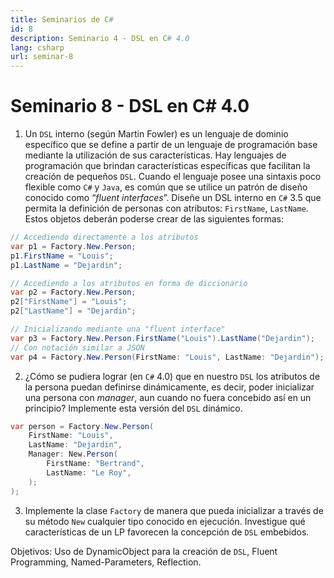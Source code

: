 ```yaml
---
title: Seminarios de C#
id: 8
description: Seminario 4 - DSL en C# 4.0
lang: csharp
url: seminar-8
---
```


# Seminario 8 - DSL en C# 4.0

1. Un `DSL` interno (según Martin Fowler) es un lenguaje de dominio específico que se define a partir de un lenguaje de programación base mediante la utilización
   de sus características. Hay lenguajes de programación que brindan características específicas que facilitan la creación de pequeños `DSL`. Cuando el lenguaje
   posee una sintaxis poco flexible como `C#` y `Java`, es común que se utilice un patrón de diseño conocido como “_fluent interfaces_”.
   Diseñe un DSL interno en `C#` 3.5 que permita la definición de personas con atributos: `FirstName`, `LastName`. Estos objetos deberán poderse crear de las
   siguientes formas:

```c#
// Accediendo directamente a los atributos
var p1 = Factory.New.Person;
p1.FirstName = "Louis";
p1.LastName = "Dejardin";

// Accediendo a los atributos en forma de diccionario
var p2 = Factory.New.Person;
p2["FirstName"] = "Louis";
p2["LastName"] = "Dejardin";

// Inicializando mediante una "fluent interface"
var p3 = Factory.New.Person.FirstName("Louis").LastName("Dejardin");
// Con notación similar a JSON
var p4 = Factory.New.Person(FirstName: "Louis", LastName: "Dejardin");
```

2. ¿Cómo se pudiera lograr (en `C#` 4.0) que en nuestro `DSL` los atributos de la persona puedan definirse dinámicamente, es decir, poder inicializar una persona con _manager_, aun cuando no fuera concebido así en un principio? Implemente esta versión del `DSL` dinámico.

```c#
var person = Factory.New.Person(
    FirstName: "Louis",
    LastName: "Dejardin",
    Manager: New.Person(
    	FirstName: "Bertrand",
    	LastName: "Le Roy",
    );
);
```

3. Implemente la clase `Factory` de manera que pueda inicializar a través de su método `New` cualquier tipo conocido en ejecución.
Investigue qué características de un LP favorecen la concepción de `DSL` embebidos.

Objetivos: Uso de DynamicObject para la creación de `DSL`, Fluent Programming, Named-Parameters, Reflection.
